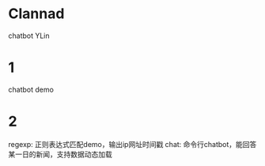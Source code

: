# Clannad
chatbot
YLin

# 1
chatbot demo

# 2
regexp: 正则表达式匹配demo，输出ip网址时间戳
chat: 命令行chatbot，能回答某一日的新闻，支持数据动态加载
